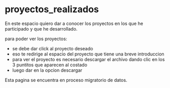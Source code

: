 # proyectos_realizados
En este espacio quiero dar a conocer los proyectos en los que he participado y que he desarrollado.

para poder ver los proyectos:
* se debe dar click al proyecto deseado
* eso te redirige al espacio del proyecto que tiene una breve introduccion
* para ver el proyecto es necesario descargar el archivo dando clic en los 3 puntitos que aparecen al costado
* luego dar en la opcion descargar




Esta pagina se encuentra en proceso migratorio de datos.
